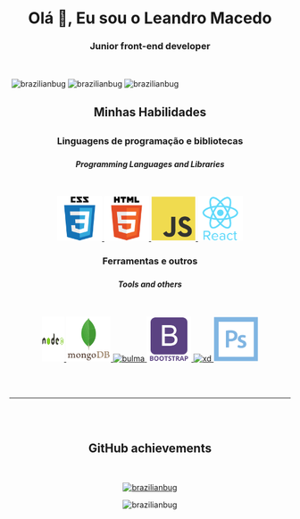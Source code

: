 <h1 align="center">Olá 👋, Eu sou o Leandro Macedo</h1>
<h3 align="center">Junior front-end developer</h3>
<br>
<p>&nbsp;<img align="center" src="https://github-readme-stats.vercel.app/api?username=brazilianbug&show_icons=true&locale=en" alt="brazilianbug" />
<img align="center" src="https://github-readme-stats.vercel.app/api/top-langs?username=brazilianbug&show_icons=true&locale=en&layout=compact" alt="brazilianbug" />
<img align="center" src="https://github-readme-streak-stats.herokuapp.com/?user=brazilianbug&" alt="brazilianbug" />
</p>
<h2 align="center">Minhas Habilidades<h2>

<h3 align="center">Linguagens de programação e bibliotecas<h3>
<h4 align="center"> <i>
Programming Languages ​​and Libraries</i> </h4>
<br>
<p align="center"> 
<!--CSS--> 
<a href="https://www.w3schools.com/css/" target="_blank"> <img src="https://raw.githubusercontent.com/devicons/devicon/master/icons/css3/css3-original-wordmark.svg" alt="css3" width="80" height="80"/> </a> 
<!--HTML--> 
<a href="https://www.w3.org/html/" target="_blank"> <img src="https://raw.githubusercontent.com/devicons/devicon/master/icons/html5/html5-original-wordmark.svg" alt="html5" width="80" height="80"/> </a> 
<!--JAVASCRIPT--> 
<a href="https://developer.mozilla.org/en-US/docs/Web/JavaScript" target="_blank"> <img src="https://raw.githubusercontent.com/devicons/devicon/master/icons/javascript/javascript-original.svg" alt="javascript" width="80" height="80"/> </a>
<!--REACT--> 
<a href="https://reactjs.org/" target="_blank"> <img src="https://raw.githubusercontent.com/devicons/devicon/master/icons/react/react-original-wordmark.svg" alt="react" width="80" height="80"/> </a></p>

<h3 align="center">Ferramentas e outros<h3>
<h4 align="center"> <i>Tools and others</i> </h4>
<br>
<p align="center"> 
<!--Node.js--> 
 <a href="https://nodejs.org" target="_blank"> <img src="https://raw.githubusercontent.com/devicons/devicon/master/icons/nodejs/nodejs-original-wordmark.svg" alt="nodejs" width="40" height="80"/> </a>
<!--MongoDB--> 
 <a href="https://www.mongodb.com/" target="_blank"> <img src="https://raw.githubusercontent.com/devicons/devicon/master/icons/mongodb/mongodb-original-wordmark.svg" alt="mongodb" width="80" height="80"/> </a>
<!--Bulma--> 
<a href="https://bulma.io/" target="_blank"> <img src="https://raw.githubusercontent.com/gilbarbara/logos/804dc257b59e144eaca5bc6ffd16949752c6f789/logos/bulma.svg" alt="bulma" width="80" height="80"/> </a> 
<!--Bootstrap-->
<a href="https://getbootstrap.com" target="_blank"> <img src="https://raw.githubusercontent.com/devicons/devicon/master/icons/bootstrap/bootstrap-plain-wordmark.svg" alt="bootstrap" width="80" height="80"/> </a>
<!--AdobeXD--> 
</a> <a href="https://www.adobe.com/products/xd.html" target="_blank"> <img src="https://cdn.worldvectorlogo.com/logos/adobe-xd.svg" alt="xd" width="80" height="80"/> </a>
<!--PhotoShop--> 
<a href="https://www.photoshop.com/en" target="_blank"> <img src="https://raw.githubusercontent.com/devicons/devicon/master/icons/photoshop/photoshop-line.svg" alt="photoshop" width="80" height="80"/></a>
</p>

<br>
<br>
<hr>
<br>
<br>
<h2 align="center">GitHub achievements</h2>
<br>
<p align="center"> <a href="https://github.com/ryo-ma/github-profile-trophy"><img src="https://github-profile-trophy.vercel.app/?username=brazilianbug" alt="brazilianbug" /></a> </p>

<p align="center"> <img src="https://komarev.com/ghpvc/?username=brazilianbug&label=Profile%20views&color=0e75b6&style=flat" alt="brazilianbug" /> </p>









<p></p>

<p></p>